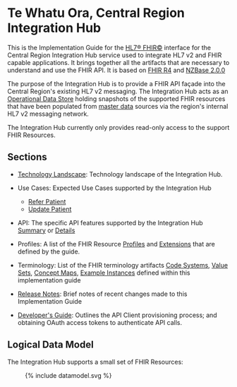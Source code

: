 # Te Whatu Ora, Central Region Integration Hub
This is the Implementation Guide for the [HL7® FHIR©](http://hl7.org/fhir) interface for the Central Region Integration Hub service used to integrate HL7 v2 and FHIR capable applications. It brings together all the artifacts that are necessary to understand and use the FHIR API. It is based on [FHIR R4](http://hl7.org/fhir/) and [NZBase 2.0.0](https://fhir.org.nz/ig/base/index.html)


The purpose of the Integration Hub is to provide a FHIR API façade into the Central Region's existing HL7 v2 messaging. 
The Integration Hub acts as an [Operational Data Store](https://en.wikipedia.org/wiki/Operational_data_store) holding snapshots of the supported FHIR resources
that have been populated from [master data](https://en.wikipedia.org/wiki/Master_data) sources via the region's internal HL7 v2 messaging network.

The Integration Hub currently only provides read-only access to the support FHIR Resources.

## Sections

- [Technology Landscape](./technologyLandscape.html): Technology landscape of the Integration Hub.

- Use Cases: Expected Use Cases supported by the Integration Hub

  - [Refer Patient](./useCaseReferPatient.html)
  - [Update Patient](./useCaseUpdatePatient.html)

- API: The specific API features supported by the Integration Hub [Summary](./CapabilityStatement-nzcr-SmileCDR.html) or [Details](./capabilityStatement.html)

- Profiles: A list of the FHIR Resource [Profiles](./artifacts.html#2) and [Extensions](./artifacts.html#3) that are defined by the guide.

- Terminology: List of the FHIR terminology artifacts [Code Systems](./artifacts.html#terminology-code-systems), 
       [Value Sets](./artifacts.html#terminology-value-sets), [Concept Maps](./artifacts.html#terminology-concept-maps), 
       [Example Instances](./artifacts.html#example-example-instances) defined within this implementation guide

- [Release Notes](./ReleaseNotes.html): Brief notes of recent changes made to this Implementation Guide

- [Developer's Guide](./DeveloperGuide.html): Outlines the API Client provisioning process; and obtaining OAuth access tokens to authenticate API calls.

## Logical Data Model
The Integration Hub supports a small set of FHIR Resources:

<figure>
{% include datamodel.svg %}
</figure>

